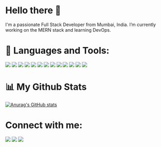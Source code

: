 <!-- ![MERN stack developer.](https://media-exp1.licdn.com/dms/image/C4D16AQH_MoR-73lKbw/profile-displaybackgroundimage-shrink_200_800/0/1640847750525?e=1647475200&v=beta&t=1aT8zeaVS6U-c5W8f4kKbR_PUEMG_amd_0283SrdkHA) -->

# Hello there 👋
I'm a passionate Full Stack Developer from Mumbai, India. 
I’m currently working on the MERN stack and learning DevOps.

# 🚀 Languages and Tools:
<img src="https://img.icons8.com/color/48/000000/html-5--v1.png"/> <img src="https://img.icons8.com/color/48/000000/css3.png"/> <img src="https://img.icons8.com/color/48/000000/javascript--v1.png"/> <img src="https://img.icons8.com/color/48/000000/typescript.png"/> <img src="https://img.icons8.com/color/48/000000/react-native.png"/> <img src="https://img.icons8.com/color/48/000000/redux.png"/> <img src="https://img.icons8.com/external-tal-revivo-green-tal-revivo/36/000000/external-vuejs-an-open-source-javascript-framework-for-building-user-interfaces-and-single-page-applications-logo-green-tal-revivo.png"/> <img src="https://img.icons8.com/fluency/48/000000/node-js.png"/> <img src="https://img.icons8.com/color/48/000000/mongodb.png"/> <img src="https://img.icons8.com/color/48/000000/firebase.png"/> <img src="https://img.icons8.com/color/48/000000/docker.png"/> <img src="https://img.icons8.com/color/48/FFFFFF/amazon-web-services.png"/> <img src="https://img.icons8.com/color/48/000000/git.png"/>  

# 📊 My Github Stats
[![Anurag's GitHub stats](https://github-readme-stats.vercel.app/api?username=rohank45)](https://github.com/rohank45/github-readme-stats)

# Connect with me:
[<img src="https://img.icons8.com/color/48/000000/github--v3.png"/>](https://github.com/rohank45)  [<img src="https://img.icons8.com/fluency/48/000000/linkedin.png"/>](https://www.linkedin.com/in/rohan-kurane-7729581a6/)  <img src="https://img.icons8.com/fluency/48/000000/twitter.png"/>
